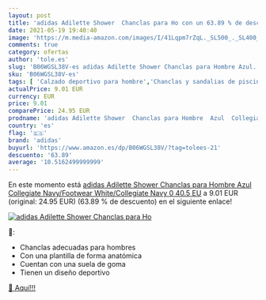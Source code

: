 ```yaml
---
layout: post
title: 'adidas Adilette Shower  Chanclas para Ho con un 63.89 % de descuento'
date: 2021-05-19 19:40:40
image: 'https://m.media-amazon.com/images/I/41Lqpm7rZqL._SL500_._SL400_.jpg'
comments: true
category: ofertas
author: 'tole.es'
slug: 'B06WGSL38V-es adidas Adilette Shower Chanclas para Hombre Azul...'
sku: 'B06WGSL38V-es'
tags: [ 'Calzado deportivo para hombre','Chanclas y sandalias de piscina para hombre','Zapatillas y calzado deportivo para hombre','Zapatos','Zapatos para hombre','Zapatos y complementos','adidas','chanclas', ]
actualPrice: 9.01 EUR
currency: EUR
price: 9.01
comparePrice: 24.95 EUR
prodname: 'adidas Adilette Shower  Chanclas para Hombre  Azul  Collegiate Navy/Footwear White/Collegiate Navy 0   40.5 EU'
country: 'es'
flag: '🇪🇸'
brand: 'adidas'
buyurl: 'https://www.amazon.es/dp/B06WGSL38V/?tag=tolees-21'
descuento: '63.89'
average: '10.5162499999999'
---
```


En este momento está [adidas Adilette Shower  Chanclas para Hombre  Azul  Collegiate Navy/Footwear White/Collegiate Navy 0   40.5 EU](https://www.amazon.es/dp/B06WGSL38V/?tag=tolees-21) a 9.01 EUR (original: 24.95 EUR) (63.89 %  de descuento) en el siguiente enlace!

[![adidas Adilette Shower  Chanclas para Ho](https://m.media-amazon.com/images/I/41Lqpm7rZqL._SL500_._SL400_.jpg)](https://www.amazon.es/dp/B06WGSL38V/?tag=tolees-21)

🔎:

- Chanclas adecuadas para hombres
- Con una plantilla de forma anatómica
- Cuentan con una suela de goma
- Tienen un diseño deportivo

[🛒 Aquí!!!](https://www.amazon.es/dp/B06WGSL38V/?tag=tolees-21)
